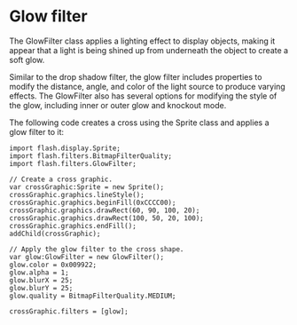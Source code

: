 # Glow filter

The GlowFilter class applies a lighting effect to display objects, making it
appear that a light is being shined up from underneath the object to create a
soft glow.

Similar to the drop shadow filter, the glow filter includes properties to modify
the distance, angle, and color of the light source to produce varying effects.
The GlowFilter also has several options for modifying the style of the glow,
including inner or outer glow and knockout mode.

The following code creates a cross using the Sprite class and applies a glow
filter to it:

```
import flash.display.Sprite;
import flash.filters.BitmapFilterQuality;
import flash.filters.GlowFilter;

// Create a cross graphic.
var crossGraphic:Sprite = new Sprite();
crossGraphic.graphics.lineStyle();
crossGraphic.graphics.beginFill(0xCCCC00);
crossGraphic.graphics.drawRect(60, 90, 100, 20);
crossGraphic.graphics.drawRect(100, 50, 20, 100);
crossGraphic.graphics.endFill();
addChild(crossGraphic);

// Apply the glow filter to the cross shape.
var glow:GlowFilter = new GlowFilter();
glow.color = 0x009922;
glow.alpha = 1;
glow.blurX = 25;
glow.blurY = 25;
glow.quality = BitmapFilterQuality.MEDIUM;

crossGraphic.filters = [glow];
```
